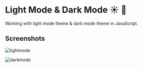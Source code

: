 # Light Mode & Dark Mode :sunny: :crescent_moon:
Working with light mode theme &amp; dark mode theme in JavaScript. 

## Screenshots

![lightmode](https://user-images.githubusercontent.com/91279271/140783264-042e8619-8c36-404f-8e64-f3cbd06fd8ad.png)

![darkmode](https://user-images.githubusercontent.com/91279271/140783360-ed4e5473-b2c6-4669-9051-363d985ef168.png)
